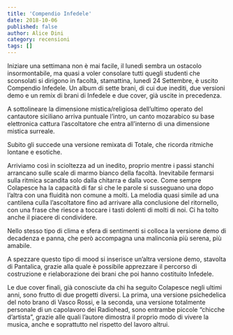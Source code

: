 ```yaml
---
title: 'Compendio Infedele'
date: 2018-10-06
published: false
author: Alice Dini
category: recensioni
tags: []
---
```

Iniziare una settimana non è mai facile, il lunedì sembra un ostacolo insormontabile, ma quasi a voler consolare tutti quegli studenti che sconsolati si dirigono in facoltà, stamattina, lunedì 24 Settembre, è uscito Compendio Infedele. Un album di sette brani, di cui due inediti, due versioni demo e un remix di brani di Infedele e due cover, già uscite in precedenza.

A sottolineare la dimensione mistica/religiosa dell’ultimo operato del cantautore siciliano arriva puntuale l’intro, un canto mozarabico su base elettronica cattura l’ascoltatore che entra all’interno di una dimensione mistica surreale.

Subito gli succede una versione remixata di Totale, che ricorda ritmiche lontane e esotiche.

Arriviamo così in scioltezza ad un inedito, proprio mentre i passi stanchi arrancano sulle scale di marmo bianco della facoltà. Inevitabile fermarsi sulla ritmica scandita solo dalla chitarra e dalla voce. Come sempre Colapesce ha la capacità di far sì che le parole si susseguano una dopo l’altra con una fluidità non comune a molti. La melodia quasi simile ad una cantilena culla l’ascoltatore fino ad arrivare alla conclusione del ritornello, con una frase che riesce a toccare i tasti dolenti di molti di noi. Ci ha tolto anche il piacere di condividere.

Nello stesso tipo di clima e sfera di sentimenti si colloca la versione demo di decadenza e panna, che però accompagna una malinconia più serena, più amabile.

A spezzare questo tipo di mood si inserisce un’altra versione demo, stavolta di Pantalica, grazie alla quale è possibile apprezzare il percorso di costruzione e rielaborazione dei brani che poi hanno costituito Infedele.

Le due cover finali, già conosciute da chi ha seguito Colapesce negli ultimi anni, sono frutto di due progetti diversi. La prima, una versione psichedelica del noto brano di Vasco Rossi, e la seconda, una versione totalmente personale di un capolavoro dei Radiohead, sono entrambe piccole “chicche d’artista”, grazie alle quali l’autore dimostra il proprio modo di vivere la musica, anche e soprattutto nel rispetto del lavoro altrui.
